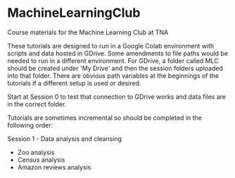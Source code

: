 # MachineLearningClub
Course materials for the Machine Learning Club at TNA

These tutorials are designed to run in a Google Colab environment with scripts and data hosted in GDrive. Some amendments to file paths would be needed to run in a different environment.
For GDrive, a folder called MLC should be created under 'My Drive' and then the session folders uploaded into that folder. There are obvious path variables at the beginnings of the tutorials if a different setup is used or desired.

Start at Session 0 to test that connection to GDrive works and data files are in the correct folder.

Tutorials are sometimes incremental so should be completed in the following order:

Session 1 - Data analysis and cleansing
- Zoo analysis
- Census analysis
- Amazon reviews analysis
